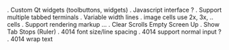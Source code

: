  . Custom Qt widgets (toolbuttons, widgets)
 . Javascript interface ?
 . Support multiple tabbed terminals
 . Variable width lines
 . image cells use 2x, 3x, .. cells
 . Support rendering markup ...
 . Clear Scrolls Empty Screen Up
 . Show Tab Stops (Ruler)
 . 4014 font size/line spacing
 . 4014 support normal input ?
 . 4014 wrap text
